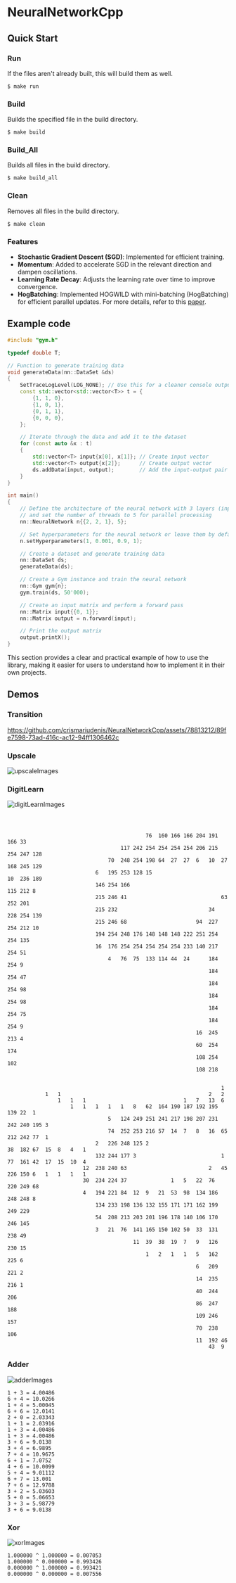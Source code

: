# NeuralNetworkCpp

## Quick Start

### Run
If the files aren't already built, this will build them as well.
```console
$ make run
```

### Build
Builds the specified file in the build directory.
```console
$ make build
```
### Build_All
Builds all files in the build directory.
```console
$ make build_all
```

### Clean
Removes all files in the build directory.
```console
$ make clean
```
### Features

- **Stochastic Gradient Descent (SGD)**: Implemented for efficient training.
- **Momentum**: Added to accelerate SGD in the relevant direction and dampen oscillations.
- **Learning Rate Decay**: Adjusts the learning rate over time to improve convergence.
- **HogBatching**: Implemented HOGWILD with mini-batching (HogBatching) for efficient parallel updates. For more details, refer to this [paper](https://people.ece.ubc.ca/matei/papers/ipdps16.pdf).

## Example code
```cpp
#include "gym.h"

typedef double T;

// Function to generate training data
void generateData(nn::DataSet &ds)
{
    SetTraceLogLevel(LOG_NONE); // Use this for a cleaner console output
    const std::vector<std::vector<T>> t = {
        {1, 1, 0},
        {1, 0, 1},
        {0, 1, 1},
        {0, 0, 0},
    };

    // Iterate through the data and add it to the dataset
    for (const auto &x : t)
    {
        std::vector<T> input{x[0], x[1]}; // Create input vector
        std::vector<T> output{x[2]};      // Create output vector
        ds.addData(input, output);        // Add the input-output pair to the dataset
    }
}

int main()
{
    // Define the architecture of the neural network with 3 layers (input layer with 2 neurons, hidden layer with 2 neurons, and output layer with 1 neuron)
    // and set the number of threads to 5 for parallel processing
    nn::NeuralNetwork n{{2, 2, 1}, 5};

    // Set hyperparameters for the neural network or leave them by default
    n.setHyperparameters(1, 0.001, 0.9, 1);

    // Create a dataset and generate training data
    nn::DataSet ds;
    generateData(ds);

    // Create a Gym instance and train the neural network
    nn::Gym gym{n};
    gym.train(ds, 50'000);

    // Create an input matrix and perform a forward pass
    nn::Matrix input{{0, 1}};
    nn::Matrix output = n.forward(input);

    // Print the output matrix
    output.printX();
}
```

This section provides a clear and practical example of how to use the library, making it easier for users to understand how to implement it in their own projects.

## Demos

### Transition
https://github.com/crismariudenis/NeuralNetworkCpp/assets/78813212/89fe7598-73ad-416c-ac12-94ff1306462c

### Upscale
![upscaleImages](./images/upscale.png)

### DigitLearn
![digitLearnImages](./images/digitLearn.png)
```console



                                            76  160 166 166 204 191 166 33
                                    117 242 254 254 254 254 206 215 254 247 128
                                70  248 254 198 64  27  27  6   10  27  168 245 129
                            6   195 253 128 15                          10  236 189
                            146 254 166                                 115 212 8
                            215 246 41                              63  252 201
                            215 232                             34  228 254 139
                            215 246 68                      94  227 254 212 10
                            194 254 248 176 148 148 148 222 251 254 254 135
                            16  176 254 254 254 254 254 233 140 217 254 51
                                4   76  75  133 114 44  24      184 254 9
                                                                184 254 47
                                                                184 254 98
                                                                184 254 98
                                                                184 254 75
                                                                184 254 9
                                                            16  245 213 4
                                                            60  254 174
                                                            108 254 102
                                                            108 218


                                                                    1
            1   1                                               2   2
                1   1   1                               1   7   13  6
                    1   1   1   1   1   8   62  164 190 187 192 195 139 22  1
                                5   124 249 251 241 217 198 207 231 242 240 195 3
                                74  252 253 216 57  14  7   8   16  65  212 242 77  1
                            2   226 248 125 2                           38  182 67  15  8   4   1
                            132 244 177 3                           1   77  161 42  17  15  10  4
                        12  238 240 63                          2   45  226 150 6   1   1   1   1
                        30  234 224 37              1   5   22  76  220 249 68
                        4   194 221 84  12  9   21  53  98  134 186 248 248 8
                            134 233 198 136 132 155 171 171 162 199 249 229
                            54  208 213 203 201 196 178 140 106 170 246 145
                            3   21  76  141 165 150 102 50  33  131 238 49
                                        11  39  38  19  7   9   126 230 15
                                            1   2   1   1   5   162 225 6
                                                            6   209 221 2
                                                            14  235 216 1
                                                            40  244 206
                                                            86  247 188
                                                            109 246 157
                                                            70  238 106
                                                            11  192 46
                                                                43  9
```

### Adder
![adderImages](./images/adder.png)
```console
1 + 3 = 4.00486
6 + 4 = 10.0266
1 + 4 = 5.00045
6 + 6 = 12.0141
2 + 0 = 2.03343
1 + 1 = 2.03916
1 + 3 = 4.00486
1 + 3 = 4.00486
3 + 6 = 9.0138
3 + 4 = 6.9895
7 + 4 = 10.9675
6 + 1 = 7.0752
4 + 6 = 10.0099
5 + 4 = 9.01112
6 + 7 = 13.001
7 + 6 = 12.9788
3 + 2 = 5.03603
5 + 0 = 5.06653
3 + 3 = 5.98779
3 + 6 = 9.0138
```

### Xor
![xorImages](./images/xor.png)
```console
1.000000 ^ 1.000000 = 0.007053
1.000000 ^ 0.000000 = 0.993426
0.000000 ^ 1.000000 = 0.993421
0.000000 ^ 0.000000 = 0.007556
```
